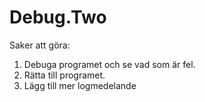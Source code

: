 # Debug.Two

Saker att göra:

1. Debuga programet och se vad som är fel.
1. Rätta till programet.
1. Lägg till mer logmedelande
